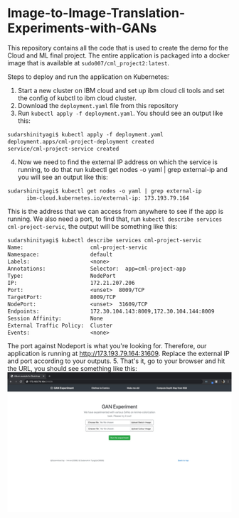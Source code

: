 # Image-to-Image-Translation-Experiments-with-GANs

This repository contains all the code that is used to create the demo for the Cloud and ML final project. The entire application is packaged into a docker image that is available at `sudo007/cml_project2:latest`.

Steps to deploy and run the application on Kubernetes:
1. Start a new cluster on IBM cloud and set up ibm cloud cli tools and set the config of kubctl to ibm cloud cluster.
2. Download the `deployment.yaml` file from this repository
3. Run `kubectl apply -f deployment.yaml`. You should see an output like this:
```
sudarshinityagi$ kubectl apply -f deployment.yaml
deployment.apps/cml-project-deployment created
service/cml-project-service created
```
4. Now we need to find the external IP address on which the service is running, to do that run kubectl get nodes -o yaml | grep external-ip and you will see an output like this:
```
sudarshinityagi$ kubectl get nodes -o yaml | grep external-ip
      ibm-cloud.kubernetes.io/external-ip: 173.193.79.164
```
This is the address that we can access from anywhere to see if the app is running. We also need a port, to find that, run `kubectl describe services cml-project-servic`, the output will be something like this:
```
sudarshinityagi$ kubectl describe services cml-project-servic
Name:                     cml-project-servic
Namespace:                default
Labels:                   <none>
Annotations:              Selector:  app=cml-project-app
Type:                     NodePort
IP:                       172.21.207.206
Port:                     <unset>  8009/TCP
TargetPort:               8009/TCP
NodePort:                 <unset>  31609/TCP
Endpoints:                172.30.104.143:8009,172.30.104.144:8009
Session Affinity:         None
External Traffic Policy:  Cluster
Events:                   <none>
```
The port against Nodeport is what you're looking for. Therefore, our application is running at http://173.193.79.164:31609. Replace the external IP and port according to your outputs.
5. That's it, go to your browser and hit the URL, you should see something like this:
![alt text](https://github.com/SudarshiniTyagi/Image-to-Image-Translation-Experiments-with-GANs/blob/master/demo.jpeg?raw=true)
